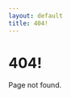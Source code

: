 ```yaml
---
layout: default
title: 404!
---
```


<div class="full-width">
    <div class="row">
        <div class="aligncenter"><h1>404!</h1><p>Page not found.</p></div>
    </div>
</div>
